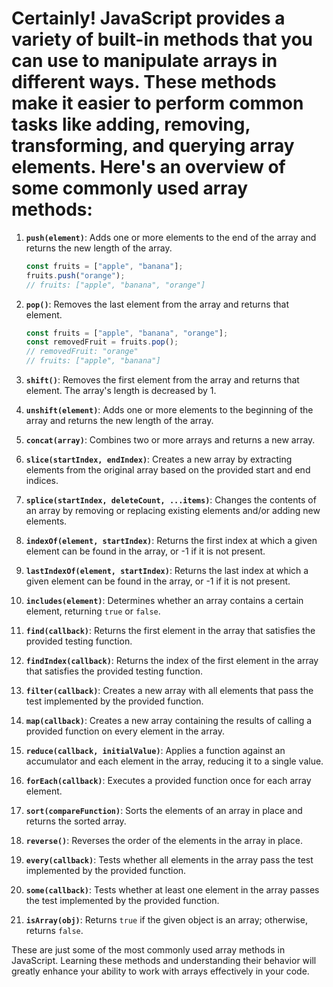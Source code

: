 # Certainly! JavaScript provides a variety of built-in methods that you can use to manipulate arrays in different ways. These methods make it easier to perform common tasks like adding, removing, transforming, and querying array elements. Here's an overview of some commonly used array methods:

1. **`push(element)`**: Adds one or more elements to the end of the array and returns the new length of the array.

   ```javascript
   const fruits = ["apple", "banana"];
   fruits.push("orange");
   // fruits: ["apple", "banana", "orange"]
   ```

2. **`pop()`**: Removes the last element from the array and returns that element.

   ```javascript
   const fruits = ["apple", "banana", "orange"];
   const removedFruit = fruits.pop();
   // removedFruit: "orange"
   // fruits: ["apple", "banana"]
   ```

3. **`shift()`**: Removes the first element from the array and returns that element. The array's length is decreased by 1.

4. **`unshift(element)`**: Adds one or more elements to the beginning of the array and returns the new length of the array.

5. **`concat(array)`**: Combines two or more arrays and returns a new array.

6. **`slice(startIndex, endIndex)`**: Creates a new array by extracting elements from the original array based on the provided start and end indices.

7. **`splice(startIndex, deleteCount, ...items)`**: Changes the contents of an array by removing or replacing existing elements and/or adding new elements.

8. **`indexOf(element, startIndex)`**: Returns the first index at which a given element can be found in the array, or -1 if it is not present.

9. **`lastIndexOf(element, startIndex)`**: Returns the last index at which a given element can be found in the array, or -1 if it is not present.

10. **`includes(element)`**: Determines whether an array contains a certain element, returning `true` or `false`.

11. **`find(callback)`**: Returns the first element in the array that satisfies the provided testing function.

12. **`findIndex(callback)`**: Returns the index of the first element in the array that satisfies the provided testing function.

13. **`filter(callback)`**: Creates a new array with all elements that pass the test implemented by the provided function.

14. **`map(callback)`**: Creates a new array containing the results of calling a provided function on every element in the array.

15. **`reduce(callback, initialValue)`**: Applies a function against an accumulator and each element in the array, reducing it to a single value.

16. **`forEach(callback)`**: Executes a provided function once for each array element.

17. **`sort(compareFunction)`**: Sorts the elements of an array in place and returns the sorted array.

18. **`reverse()`**: Reverses the order of the elements in the array in place.

19. **`every(callback)`**: Tests whether all elements in the array pass the test implemented by the provided function.

20. **`some(callback)`**: Tests whether at least one element in the array passes the test implemented by the provided function.

21. **`isArray(obj)`**: Returns `true` if the given object is an array; otherwise, returns `false`.

These are just some of the most commonly used array methods in JavaScript. Learning these methods and understanding their behavior will greatly enhance your ability to work with arrays effectively in your code.